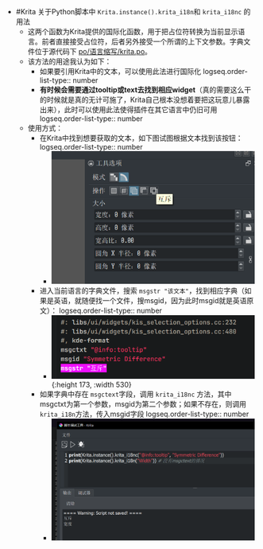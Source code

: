 - #Krita 关于Python脚本中 `Krita.instance().krita_i18n`和 `krita_i18nc` 的用法
	- 这两个函数为Krita提供的国际化函数，用于把占位符转换为当前显示语言。前者直接接受占位符，后者另外接受一个所谓的上下文参数。字典文件位于源代码下 [po/语言缩写/krita.po](https://invent.kde.org/graphics/krita/-/blob/master/po/zh_CN/krita.po)。
	- 该方法的用途我认为如下：
		- 如果要引用Krita中的文本，可以使用此法进行国际化
		  logseq.order-list-type:: number
		- **有时候会需要通过tooltip或text去找到相应widget**（真的需要这么干的时候就是真的无计可施了，Krita自己根本没想着要把这玩意儿暴露出来），此时可以使用此法使得插件在其它语言中仍旧可用
		  logseq.order-list-type:: number
	- 使用方式：
		- 在Krita中找到想要获取的文本，如下图试图根据文本找到该按钮：
		  logseq.order-list-type:: number
			- ![image.png](../assets/image_1723346392565_0.png)
		- 进入当前语言的字典文件，搜索 `msgstr "该文本"`，找到相应字典（如果是英语，就随便找一个文件，搜msgid，因为此时msgid就是英语原文）：
		  logseq.order-list-type:: number
			- ![image.png](../assets/image_1723346443375_0.png){:height 173, :width 530}
		- 如果字典中存在 `msgctext`字段，调用 `krita_i18nc` 方法，其中msgctxt为第一个参数，msgid为第二个参数；如果不存在，则调用`krita_i18n`方法，传入msgid字段
		  logseq.order-list-type:: number
			- ![image.png](../assets/image_1723346626004_0.png)